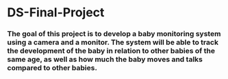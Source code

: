 # DS-Final-Project

### The goal of this project is to develop a baby monitoring system using a camera and a monitor. The system will be able to track the development of the baby in relation to other babies of the same age, as well as how much the baby moves and talks compared to other babies.
